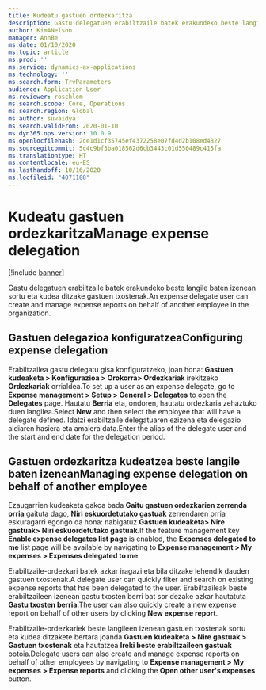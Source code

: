 ```yaml
---
title: Kudeatu gastuen ordezkaritza
description: Gastu delegatuen erabiltzaile batek erakundeko beste langile baten izenean sortu eta kudea ditzake gastuen txostenak.
author: KimANelson
manager: AnnBe
ms.date: 01/10/2020
ms.topic: article
ms.prod: ''
ms.service: dynamics-ax-applications
ms.technology: ''
ms.search.form: TrvParameters
audience: Application User
ms.reviewer: roschlom
ms.search.scope: Core, Operations
ms.search.region: Global
ms.author: suvaidya
ms.search.validFrom: 2020-01-10
ms.dyn365.ops.version: 10.0.9
ms.openlocfilehash: 2ce1d1cf35745ef4372258e07fd4d2b108ed4827
ms.sourcegitcommit: 5c4c9bf3ba018562d6cb3443c01d550489c415fa
ms.translationtype: HT
ms.contentlocale: eu-ES
ms.lasthandoff: 10/16/2020
ms.locfileid: "4071188"
---
```

# <a name="manage-expense-delegation"></a><span data-ttu-id="8c9b7-103">Kudeatu gastuen ordezkaritza</span><span class="sxs-lookup"><span data-stu-id="8c9b7-103">Manage expense delegation</span></span>

[!include [banner](../includes/banner.md)]

<span data-ttu-id="8c9b7-104">Gastu delegatuen erabiltzaile batek erakundeko beste langile baten izenean sortu eta kudea ditzake gastuen txostenak.</span><span class="sxs-lookup"><span data-stu-id="8c9b7-104">An expense delegate user can create and manage expense reports on behalf of another employee in the organization.</span></span>

## <a name="configuring-expense-delegation"></a><span data-ttu-id="8c9b7-105">Gastuen delegazioa konfiguratzea</span><span class="sxs-lookup"><span data-stu-id="8c9b7-105">Configuring expense delegation</span></span>

<span data-ttu-id="8c9b7-106">Erabiltzailea gastu delegatu gisa konfiguratzeko, joan hona: **Gastuen kudeaketa > Konfigurazioa > Orokorra> Ordezkariak** irekitzeko **Ordezkariak** orrialdea.</span><span class="sxs-lookup"><span data-stu-id="8c9b7-106">To set up a user as an expense delegate, go to **Expense management > Setup > General > Delegates** to open the **Delegates** page.</span></span> <span data-ttu-id="8c9b7-107">Hautatu **Berria** eta, ondoren, hautatu ordezkaria zehaztuko duen langilea.</span><span class="sxs-lookup"><span data-stu-id="8c9b7-107">Select **New** and then select the employee that will have a delegate defined.</span></span> <span data-ttu-id="8c9b7-108">Idatzi erabiltzaile delegatuaren ezizena eta delegazio aldiaren hasiera eta amaiera data.</span><span class="sxs-lookup"><span data-stu-id="8c9b7-108">Enter the alias of the delegate user and the start and end date for the delegation period.</span></span>

## <a name="managing-expense-delegation-on-behalf-of-another-employee"></a><span data-ttu-id="8c9b7-109">Gastuen ordezkaritza kudeatzea beste langile baten izenean</span><span class="sxs-lookup"><span data-stu-id="8c9b7-109">Managing expense delegation on behalf of another employee</span></span>

<span data-ttu-id="8c9b7-110">Ezaugarrien kudeaketa gakoa bada **Gaitu gastuen ordezkarien zerrenda orria** gaituta dago, **Niri eskuordetutako gastuak** zerrendaren orria eskuragarri egongo da hona: nabigatuz **Gastuen kudeaketa> Nire gastuak> Niri eskuordetutako gastuak**.</span><span class="sxs-lookup"><span data-stu-id="8c9b7-110">If the feature management key **Enable expense delegates list page** is enabled, the **Expenses delegated to me** list page will be available by navigating to **Expense management > My expenses > Expenses delegated to me**.</span></span>

<span data-ttu-id="8c9b7-111">Erabiltzaile-ordezkari batek azkar iragazi eta bila ditzake lehendik dauden gastuen txostenak.</span><span class="sxs-lookup"><span data-stu-id="8c9b7-111">A delegate user can quickly filter and search on existing expense reports that hae been delegated to the user.</span></span> <span data-ttu-id="8c9b7-112">Erabiltzaileak beste erabiltzaileen izenean gastu txosten berri bat sor dezake azkar hautatuta **Gastu txosten berria**.</span><span class="sxs-lookup"><span data-stu-id="8c9b7-112">The user can also quickly create a new expense report on behalf of other users by clicking **New expense report**.</span></span>

<span data-ttu-id="8c9b7-113">Erabiltzaile-ordezkariek beste langileen izenean gastuen txostenak sortu eta kudea ditzakete bertara joanda **Gastuen kudeaketa > Nire gastuak > Gastuen txostenak** eta hautatzea **Ireki beste erabiltzaileen gastuak** botoia.</span><span class="sxs-lookup"><span data-stu-id="8c9b7-113">Delegate users can also create and manage expense reports on behalf of other employees by navigating to **Expense management > My expenses > Expense reports** and clicking the **Open other user's expenses** button.</span></span>
